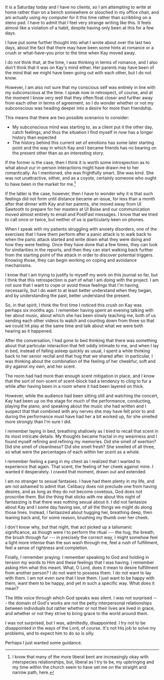 ---
---

It is a Saturday today and I have no clients, so I am attempting to write at home rather than on a bench somewhere or slouched in my office chair, and am actually using my computer for it this time rather than scribbling on a steno pad. I have to admit that I feel very strange writing like this. It feels almost like a violation of a habit, despite having only been at this for a few days.

I have put some further thought into what I wrote about over the last two days, about the fact that there may have been some hints at romance or a crush or what-have-you prior to the time when Kay moved away.

I do not think that, at the time, I was thinking in terms of romance, and I also don't think that it was on Kay's mind either. Her parents may have been of the mind that we might have been going out with each other, but I do not know.

However, I am also not sure that my conscious self was entirely in line with my subconscious at the time. I speak now in retrospect, of course, and at the moment I know very well that they often float closer and further away from each other in terms of agreement, so I do wonder whether or not my subconscious was heading deeper into a desire for more than friendship.

This means that there are two possible scenarios to consider:

* My subconscious mind was starting to, as a client put it the other day, catch feelings, and thus the situation I find myself in now has a longer history than expected
* The history behind this current set of emotions has some later starting point and the way in which Kay and I became friends has no bearing on the present other than as an interesting story.

If the former is the case, then I think it is worth some introspection as to what about our in-person interactions might have drawn me to her romantically. As I mentioned, she was frightfully smart. She was kind. She was not unattractive, either, and as a coyote, certainly someone who ought to have been in the market for me.[^market]

If the latter is the case, however, then I have to wonder why it is that such feelings did not form until distance became an issue, for less than a month after that dinner with Kay and her parents, she moved away from UI Sawtooth to prepare for her masters at UI Boise and our communication moved almost entirely to email and PostFast messages. I know that we tried to call once or twice, but neither of us is particularly keen on phones.

When I speak with my patients struggling with anxiety disorders, one of the exercises that I have them perform after a panic attack is to walk back to when the panic attack started and write down what they were doing and how they were feeling. Once they have done that a few times, they can look for similarities in the reports, and then they can start walking back further from the starting point of the attack in order to discover potential triggers. Knowing those, they can begin working on coping and avoidance mechanisms.

I know that I am trying to justify to myself my work on this journal so far, but I think that this retrospection is part of what I am doing with the project. I am not sure that I want to cope or avoid these feelings that I'm having, necessarily, but I do want to at least better understand when they began, and by understanding the past, better understand the present.

So, in that spirit, I think the first time I noticed this crush on Kay was perhaps six months ago. I remember having spent an evening talking with her about music, about which she has been slowly teaching me, both of us sending each other videos to watch and counting down from three so that we could hit play at the same time and talk about what we were both hearing as it happened.

After the conversation, I had gone to bed thinking that there was something about that particular interaction that felt oddly intimate to me, and when I lay in bed, instead of falling asleep quickly as usual, I spent a while thinking back to her senior recital and that hug that we shared after. In particular, I was thinking about the combination of the feeling of her cheekfur, soft and dry against my own, and her scent.

The room had had more than enough scent mitigation in place, and I know that the sort of non-scent of scent-block had a tendency to cling to fur a while after having been in a room where it had been layered on thick.

However, while the audience had been sitting still and watching the concert, Kay had been up on the stage for much of the performance, conducting, playing the piano, and speaking about the music she had written and I suspect that that combined with any nerves she may have felt prior to and during the performance must have had her a bit worked up, for she smelled more strongly than I'm sure I did.

I remember laying in bed, breathing shallowly as I tried to recall that scent in its most intricate details. My thoughts became fractal in my weariness and I found myself refining and refining my memories. Did she smell of exertion? Did she smell of cleanliness? Did she smell fresh? She smelled of all three, so what were the percentages of each within her scent as a whole.

I remember feeling a pang in my chest as I realized that I wanted to experience that again. That scent, the feeling of her cheek against mine. I wanted it desperately. I craved that moment, drawn out and extended.

I am no stranger to sexual fantasies. I have had them plenty in my life, and am not ashamed to admit that. Celibacy does not preclude one from having desires, and as long as they do not become covetous, God does not proscribe them. But the thing that sticks with me about this night of fantasizing is that there was nothing sexual about it. I did not fantasize about Kay and I some day having sex, of all the things we might do along those lines. Instead, I fantasized about hugging her, breathing deep, then leaning back and, for some reason, brushing my thumb over her cheek.

I don't know why, but that night, that act picked up a talismanic significance, as though were I to perform the ritual --- the hug, the breath, the brush through fur --- in precisely the correct way, I might somehow feel a light more intense than the sun wash through me, feel a rush of fulfillment, feel a sense of rightness and completion.

Finally, I remember praying. I remember speaking to God and holding in tension my words to Him and these feelings that I was having. I remember asking Him what this meant. What, O Lord, does it mean to desire fulfillment from another person? I do not want to possess them. I do not want to lay with them. I am not even sure that I love them. I just want to be happy with them, want them to be happy, and yet in such a specific way. What does it mean?

The little voice through which God speaks was silent. I was not surprised --- the domain of God's works are not the petty interpersonal relationships between individuals but rather whether or not their lives are lived in grace, and whether or not they strive to bring grace to the world around them.

I was not surprised, but I was, admittedly, disappointed. I try not to be disappointed in the ways of the Lord, of course. It's not His job to solve my problems, and to expect him to do so is silly.

Perhaps I just wanted some guidance.

[^market]: I know that many of the more liberal bent are increasingly okay with interspecies relationships, but, liberal as I try to be, my upbringing and my time within the church seem to have set me on the straight and narrow path, here.
